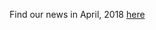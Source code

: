 Find our news in April, 2018 [here](https://drive.google.com/file/d/1RsJwjV_aK2c0zE3yg6tsmPbuo4OS-E7T/view?usp=drive_link)

